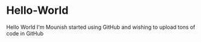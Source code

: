 # Hello-World
Hello World I'm Mounish started using GitHub and wishing to upload tons of code in GitHub
